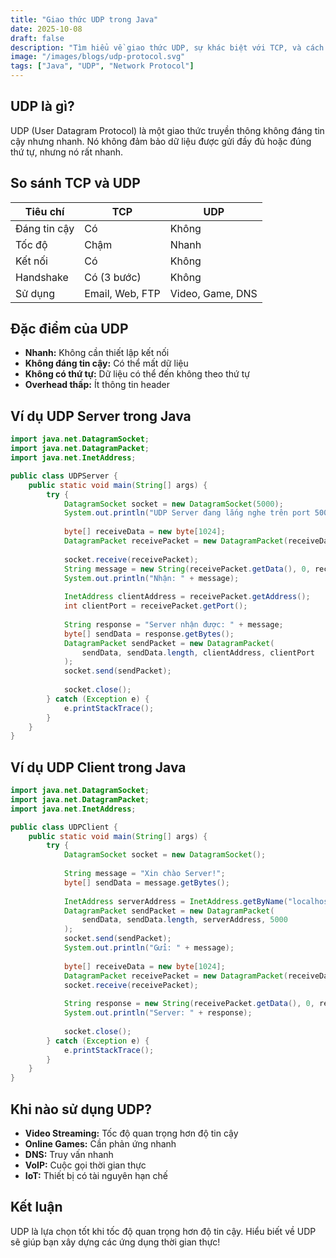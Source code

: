 ```yaml
---
title: "Giao thức UDP trong Java"
date: 2025-10-08
draft: false
description: "Tìm hiểu về giao thức UDP, sự khác biệt với TCP, và cách sử dụng UDP trong Java."
image: "/images/blogs/udp-protocol.svg"
tags: ["Java", "UDP", "Network Protocol"]
---
```


## UDP là gì?

UDP (User Datagram Protocol) là một giao thức truyền thông không đáng tin cậy nhưng nhanh. Nó không đảm bảo dữ liệu được gửi đầy đủ hoặc đúng thứ tự, nhưng nó rất nhanh.

## So sánh TCP và UDP

| Tiêu chí | TCP | UDP |
|---------|-----|-----|
| Đáng tin cậy | Có | Không |
| Tốc độ | Chậm | Nhanh |
| Kết nối | Có | Không |
| Handshake | Có (3 bước) | Không |
| Sử dụng | Email, Web, FTP | Video, Game, DNS |

## Đặc điểm của UDP

- **Nhanh:** Không cần thiết lập kết nối
- **Không đáng tin cậy:** Có thể mất dữ liệu
- **Không có thứ tự:** Dữ liệu có thể đến không theo thứ tự
- **Overhead thấp:** Ít thông tin header

## Ví dụ UDP Server trong Java

```java
import java.net.DatagramSocket;
import java.net.DatagramPacket;
import java.net.InetAddress;

public class UDPServer {
    public static void main(String[] args) {
        try {
            DatagramSocket socket = new DatagramSocket(5000);
            System.out.println("UDP Server đang lắng nghe trên port 5000");
            
            byte[] receiveData = new byte[1024];
            DatagramPacket receivePacket = new DatagramPacket(receiveData, receiveData.length);
            
            socket.receive(receivePacket);
            String message = new String(receivePacket.getData(), 0, receivePacket.getLength());
            System.out.println("Nhận: " + message);
            
            InetAddress clientAddress = receivePacket.getAddress();
            int clientPort = receivePacket.getPort();
            
            String response = "Server nhận được: " + message;
            byte[] sendData = response.getBytes();
            DatagramPacket sendPacket = new DatagramPacket(
                sendData, sendData.length, clientAddress, clientPort
            );
            socket.send(sendPacket);
            
            socket.close();
        } catch (Exception e) {
            e.printStackTrace();
        }
    }
}
```

## Ví dụ UDP Client trong Java

```java
import java.net.DatagramSocket;
import java.net.DatagramPacket;
import java.net.InetAddress;

public class UDPClient {
    public static void main(String[] args) {
        try {
            DatagramSocket socket = new DatagramSocket();
            
            String message = "Xin chào Server!";
            byte[] sendData = message.getBytes();
            
            InetAddress serverAddress = InetAddress.getByName("localhost");
            DatagramPacket sendPacket = new DatagramPacket(
                sendData, sendData.length, serverAddress, 5000
            );
            socket.send(sendPacket);
            System.out.println("Gửi: " + message);
            
            byte[] receiveData = new byte[1024];
            DatagramPacket receivePacket = new DatagramPacket(receiveData, receiveData.length);
            socket.receive(receivePacket);
            
            String response = new String(receivePacket.getData(), 0, receivePacket.getLength());
            System.out.println("Server: " + response);
            
            socket.close();
        } catch (Exception e) {
            e.printStackTrace();
        }
    }
}
```

## Khi nào sử dụng UDP?

- **Video Streaming:** Tốc độ quan trọng hơn độ tin cậy
- **Online Games:** Cần phản ứng nhanh
- **DNS:** Truy vấn nhanh
- **VoIP:** Cuộc gọi thời gian thực
- **IoT:** Thiết bị có tài nguyên hạn chế

## Kết luận

UDP là lựa chọn tốt khi tốc độ quan trọng hơn độ tin cậy. Hiểu biết về UDP sẽ giúp bạn xây dựng các ứng dụng thời gian thực!

